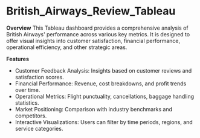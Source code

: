 # British_Airways_Review_Tableau
**Overview**
This Tableau dashboard provides a comprehensive analysis of British Airways' performance across various key metrics. It is designed to offer visual insights into customer satisfaction, financial performance, operational efficiency, and other strategic areas.

**Features**
- Customer Feedback Analysis: Insights based on customer reviews and satisfaction scores.
- Financial Performance: Revenue, cost breakdowns, and profit trends over time.
- Operational Metrics: Flight punctuality, cancellations, baggage handling statistics.
- Market Positioning: Comparison with industry benchmarks and competitors.
- Interactive Visualizations: Users can filter by time periods, regions, and service categories.
